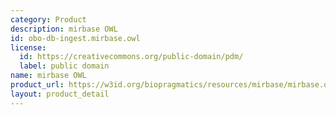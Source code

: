 ```yaml
---
category: Product
description: mirbase OWL
id: obo-db-ingest.mirbase.owl
license:
  id: https://creativecommons.org/public-domain/pdm/
  label: public domain
name: mirbase OWL
product_url: https://w3id.org/biopragmatics/resources/mirbase/mirbase.owl
layout: product_detail
---
```

